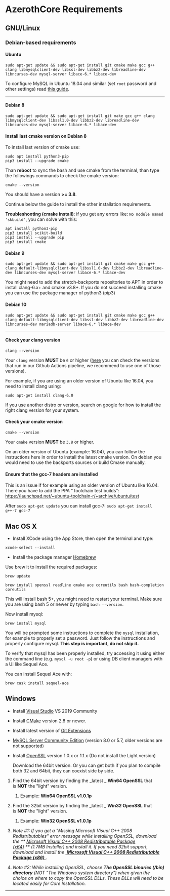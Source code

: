 # AzerothCore Requirements

## GNU/Linux

### Debian-based requirements

#### Ubuntu
`sudo apt-get update && sudo apt-get install git cmake make gcc g++ clang libmysqlclient-dev libssl-dev libbz2-dev libreadline-dev libncurses-dev mysql-server libace-6.* libace-dev`

To configure MySQL in Ubuntu 18.04 and similar (set `root` password and other settings) read [this guide](https://www.digitalocean.com/community/tutorials/how-to-install-mysql-on-ubuntu-18-04).

--- 


#### Debian 8

`sudo apt-get update && sudo apt-get install git make gcc g++ clang libmysqlclient-dev libssl1.0-dev libbz2-dev libreadline-dev libncurses-dev mysql-server libace-6.* libace-dev`

#### Install last cmake version on Debian 8

To install last version of cmake use:
```
sudo apt install python3-pip
pip3 install --upgrade cmake
```

Than **reboot** to sync the bash and use cmake from the terminal, than type the followings commands to check the cmake version:
```
cmake --version
```
You should have a version **>= 3.8**.

Continue below the guide to install the other installation requirements.

**Troubleshooting (cmake install)**: if you get any errors like: `No module named 'skbuild'`, you can solve with this:

```
apt install python3-pip
pip3 install scikit-build
pip3 install --upgrade pip
pip3 install cmake
```

#### Debian 9

`sudo apt-get update && sudo apt-get install git cmake make gcc g++ clang default-libmysqlclient-dev libssl1.0-dev libbz2-dev libreadline-dev libncurses-dev mysql-server libace-6.* libace-dev`

You might need to add the stretch-backports repositories to APT in order to install clang-6.x+ and cmake v3.8+.
If you do not succeed installing cmake you can use the package manager of python3 (pip3)

#### Debian 10

`sudo apt-get update && sudo apt-get install git cmake make gcc g++ clang default-libmysqlclient-dev libssl-dev libbz2-dev libreadline-dev libncurses-dev mariadb-server libace-6.* libace-dev`

--- 


#### Check your clang version

`clang --version`

Your `clang` version **MUST** be `6` or higher ([here](https://github.com/azerothcore/azerothcore-wotlk/actions?query=workflow%3Acore-build) you can check the versions that run in our Github Actions pipeline, we recommend to use one of those versions).

For example, if you are using an older version of Ubuntu like 16.04, you need to install clang using:

`sudo apt-get install clang-6.0`

If you use another distro or version, search on google for how to install the right clang version for your system.

#### Check your cmake version

`cmake --version`

Your `cmake` version **MUST** be `3.8` or higher.

On an older version of Ubuntu (example: 16.04), you can follow the instructions here in order to install the latest cmake version. On debian you would need to use the backports sources or build Cmake manually.

#### Ensure that the gcc-7 headers are installed

This is an issue if for example using an older version of Ubuntu like 16.04. There you have to add the PPA "Toolchain test builds":
https://launchpad.net/~ubuntu-toolchain-r/+archive/ubuntu/test

After `sudo apt-get update` you can install gcc-7: `sudo apt-get install g++-7 gcc-7`


## Mac OS X

- Install XCode using the App Store, then open the terminal and type:

`xcode-select --install` 

- Install the package manager [Homebrew](http://brew.sh/)

Use brew it to install the required packages:

`brew update`

`brew install openssl readline cmake ace coreutils bash bash-completion coreutils`

This will install bash 5+, you might need to restart your terminal.
Make sure you are using bash 5 or newer by typing `bash --version`.

Now install mysql:

`brew install mysql`

You will be prompted some instructions to complete the `mysql` installation, for example to properly set a password. Just follow the instructions and properly configure mysql. **This step is important, do not skip it.**

To verify that mysql has been properly installed, try accessing it using either the command line (e.g. `mysql -u root -p`) or using DB client managers with a UI like Sequel Ace.

You can install Sequel Ace with:

`brew cask install sequel-ace`


## Windows

* Install [Visual Studio](https://visualstudio.microsoft.com/downloads/) VS 2019 Community

* Install [CMake](https://cmake.org/) version 2.8 or newer.  

* Install latest version of [Git Extensions](https://git-scm.com/download/win)

* [MySQL Server Community Edition](https://dev.mysql.com/downloads/mysql/) (version 8.0 or 5.7, older versions are not supported)

* Install [OpenSSL](http://www.slproweb.com/products/Win32OpenSSL.html) version 1.0.x or 1.1.x (Do not install the Light version) 
  
  Download the 64bit version. Or you can get both if you plan to compile both 32 and 64bit, they can coexist side by side.

1. Find the 64bit version by finding the _latest _ **Win64 OpenSSL** that is **NOT** the "light" version.
    1. Example: **Win64 OpenSSL v1.0.1p**

2. Find the 32bit version by finding the _latest _ **Win32 OpenSSL** that is **NOT** the "light" version.
    1. Example: **Win32 OpenSSL v1.0.1p**

3. _Note #1: If you get a "Missing Microsoft Visual C++ 2008 Redistributables" error message while installing OpenSSL, download the ** [Microsoft Visual C++ 2008 Redistributable Package (x64)](http://www.microsoft.com/en-us/download/details.aspx?id=29) ** (1.7MB Installer) and install it. If you need 32bit support, download and install the [ **Microsoft Visual C++ 2008 Redistributable Package (x86)** ](http://www.microsoft.com/en-us/download/details.aspx?id=15336)._
4. _Note #2: While installing OpenSSL, choose **The OpenSSL binaries (/bin) directory** (NOT "The Windows system directory") when given the choice on where to copy the OpenSSL DLLs. These DLLs will need to be located easily for Core Installation._

***
